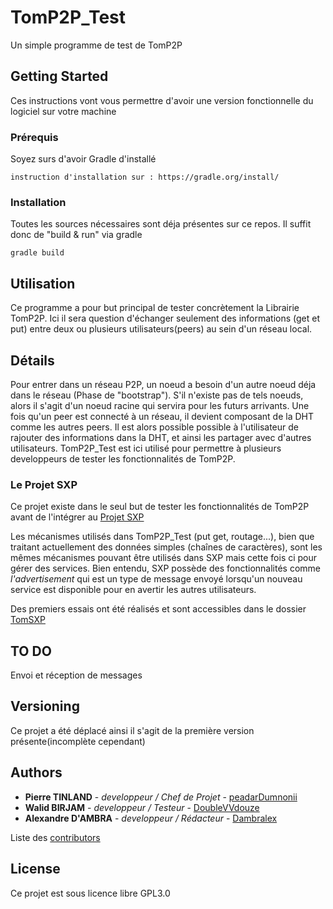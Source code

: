# TomP2P_Test

Un simple programme de test de TomP2P

## Getting Started

Ces instructions vont vous permettre d'avoir une version fonctionnelle du logiciel sur votre machine

### Prérequis

Soyez surs d'avoir Gradle d'installé

```
instruction d'installation sur : https://gradle.org/install/
```

### Installation

Toutes les sources nécessaires sont déja présentes sur ce repos. Il suffit donc de "build & run" via gradle

```
gradle build
```

## Utilisation

Ce programme a pour but principal de tester concrètement la Librairie TomP2P.
Ici il sera question d'échanger seulement des informations (get et put) entre deux ou plusieurs utilisateurs(peers) au sein d'un réseau local.

## Détails

Pour entrer dans un réseau P2P, un noeud a besoin d'un autre noeud déja dans le réseau (Phase de "bootstrap"). S'il n'existe pas de tels noeuds, alors il s'agit d'un noeud racine qui servira pour les futurs arrivants.
Une fois qu'un peer est connecté à un réseau, il devient composant de la DHT comme les autres peers.
Il est alors possible possible à l'utilisateur de rajouter des informations dans la DHT, et ainsi les partager avec d'autres utilisateurs.
TomP2P_Test est ici utilisé pour permettre à plusieurs developpeurs de tester les fonctionnalités de TomP2P.

### Le Projet SXP
Ce projet existe dans le seul but de tester les fonctionnalités de TomP2P avant de l'intégrer au [Projet SXP](https://github.com/pja35/SXP)

Les mécanismes utilisés dans TomP2P_Test (put get, routage...), bien que traitant actuellement des données simples (chaînes de caractères), sont les mêmes mécanismes pouvant être utilisés dans SXP mais cette fois ci pour gérer des services. Bien entendu, SXP possède des fonctionnalités comme *l'advertisement* qui est un type de message envoyé lorsqu'un nouveau service est disponible pour en avertir les autres utilisateurs.

Des premiers essais ont été réalisés et sont accessibles dans le dossier [TomSXP](https://github.com/dambralex/TomP2P_Test/tree/master/TomSXP)

## TO DO  

Envoi et réception de messages

## Versioning

Ce projet a été déplacé ainsi il s'agit de la première version présente(incomplète cependant)

## Authors

* **Pierre TINLAND** - *developpeur / Chef de Projet* - [peadarDumnonii](https://github.com/peadarDumnonii)
* **Walid BIRJAM** - *developpeur / Testeur* - [DoubleVVdouze](https://github.com/DoubleVVdouze)
* **Alexandre D'AMBRA** - *developpeur / Rédacteur* - [Dambralex](https://github.com/Dambralex)

Liste des [contributors](https://github.com/your/project/contributors)

## License

Ce projet est sous licence libre GPL3.0
